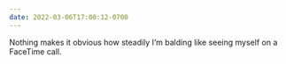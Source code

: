 ```yaml
---
date: 2022-03-06T17:00:12-0700
---
```


Nothing makes it obvious how steadily I’m balding like seeing myself on a FaceTime call.